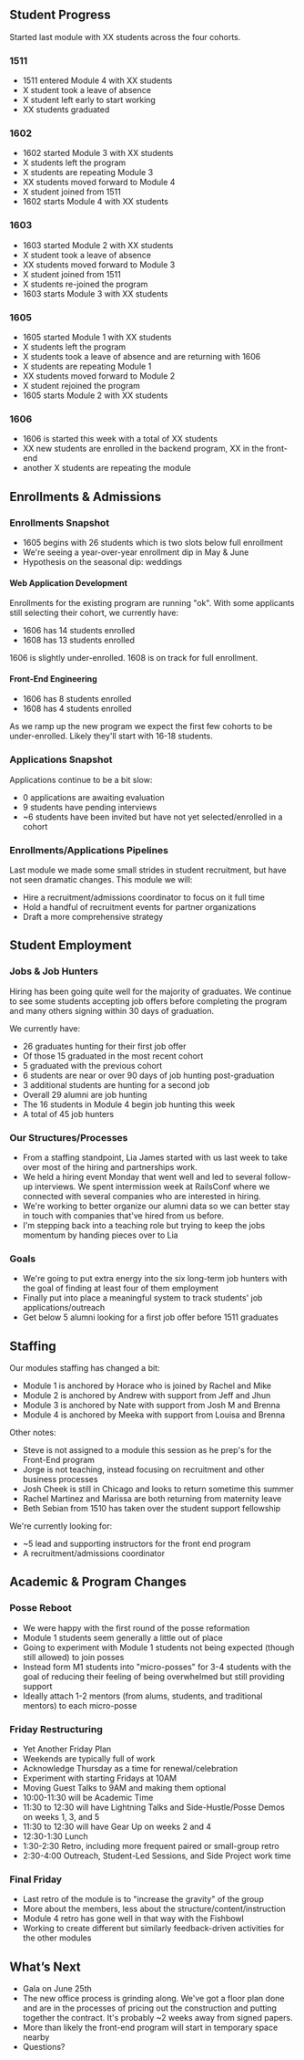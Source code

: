 ## Student Progress

Started last module with XX students across the four cohorts.

### 1511

* 1511 entered Module 4 with XX students
* X student took a leave of absence
* X student left early to start working
* XX students graduated

### 1602

* 1602 started Module 3 with XX students
* X students left the program
* X students are repeating Module 3
* XX students moved forward to Module 4
* X student joined from 1511
* 1602 starts Module 4 with XX students

### 1603

* 1603 started Module 2 with XX students
* X student took a leave of absence
* XX students moved forward to Module 3
* X student joined from 1511
* X students re-joined the program
* 1603 starts Module 3 with XX students

### 1605

* 1605 started Module 1 with XX students
* X students left the program
* X students took a leave of absence and are returning with 1606
* X students are repeating Module 1
* XX students moved forward to Module 2
* X student rejoined the program
* 1605 starts Module 2 with XX students

### 1606

* 1606 is started this week with a total of XX students
* XX new students are enrolled in the backend program, XX in the front-end
* another X students are repeating the module

## Enrollments & Admissions

### Enrollments Snapshot

* 1605 begins with 26 students which is two slots below full enrollment
* We're seeing a year-over-year enrollment dip in May & June
* Hypothesis on the seasonal dip: weddings

#### Web Application Development

Enrollments for the existing program are running "ok". With some applicants
still selecting their cohort, we currently have:

* 1606 has 14 students enrolled
* 1608 has 13 students enrolled

1606 is slightly under-enrolled. 1608 is on track for full enrollment.

#### Front-End Engineering

* 1606 has 8 students enrolled
* 1608 has 4 students enrolled

As we ramp up the new program we expect the first few cohorts to be under-enrolled.
Likely they'll start with 16-18 students.

### Applications Snapshot

Applications continue to be a bit slow:

* 0 applications are awaiting evaluation
* 9 students have pending interviews
* ~6 students have been invited but have not yet selected/enrolled in a cohort

### Enrollments/Applications Pipelines

Last module we made some small strides in student recruitment, but have not
seen dramatic changes. This module we will:

* Hire a recruitment/admissions coordinator to focus on it full time
* Hold a handful of recruitment events for partner organizations
* Draft a more comprehensive strategy

## Student Employment

### Jobs & Job Hunters

Hiring has been going quite well for the majority of graduates. We continue
to see some students accepting job offers before completing the program and
many others signing within 30 days of graduation.

We currently have:

* 26 graduates hunting for their first job offer
* Of those 15 graduated in the most recent cohort
* 5 graduated with the previous cohort
* 6 students are near or over 90 days of job hunting post-graduation
* 3 additional students are hunting for a second job
* Overall 29 alumni are job hunting
* The 16 students in Module 4 begin job hunting this week
* A total of 45 job hunters

### Our Structures/Processes

* From a staffing standpoint, Lia James started with us last week to take over
most of the hiring and partnerships work.
* We held a hiring event Monday that went well and led to several follow-up interviews. We spent intermission week at RailsConf where we connected with several companies who are interested in hiring.
* We're working to better organize our alumni data so we can better stay in touch
with companies that've hired from us before.
* I'm stepping back into a teaching role but trying to keep the jobs momentum by handing pieces over to Lia

### Goals

* We're going to put extra energy into the six long-term job hunters with the goal of finding at least four of them employment
* Finally put into place a meaningful system to track students' job applications/outreach
* Get below 5 alumni looking for a first job offer before 1511 graduates

## Staffing

Our modules staffing has changed a bit:

* Module 1 is anchored by Horace who is joined by Rachel and Mike
* Module 2 is anchored by Andrew with support from Jeff and Jhun
* Module 3 is anchored by Nate with support from Josh M and Brenna
* Module 4 is anchored by Meeka with support from Louisa and Brenna

Other notes:

* Steve is not assigned to a module this session as he prep's for the Front-End program
* Jorge is not teaching, instead focusing on recruitment and other business processes
* Josh Cheek is still in Chicago and looks to return sometime this summer
* Rachel Martinez and Marissa are both returning from maternity leave
* Beth Sebian from 1510 has taken over the student support fellowship

We're currently looking for:

* ~5 lead and supporting instructors for the front end program
* A recruitment/admissions coordinator

## Academic & Program Changes

### Posse Reboot

* We were happy with the first round of the posse reformation
* Module 1 students seem generally a little out of place
* Going to experiment with Module 1 students not being expected (though still allowed)
to join posses
* Instead form M1 students into "micro-posses" for 3-4 students with the goal
of reducing their feeling of being overwhelmed but still providing support
* Ideally attach 1-2 mentors (from alums, students, and traditional mentors) to each micro-posse

### Friday Restructuring

* Yet Another Friday Plan
* Weekends are typically full of work
* Acknowledge Thursday as a time for renewal/celebration
* Experiment with starting Fridays at 10AM
* Moving Guest Talks to 9AM and making them optional
* 10:00-11:30 will be Academic Time
* 11:30 to 12:30 will have Lightning Talks and Side-Hustle/Posse Demos on weeks 1, 3, and 5
* 11:30 to 12:30 will have Gear Up on weeks 2 and 4
* 12:30-1:30 Lunch
* 1:30-2:30 Retro, including more frequent paired or small-group retro
* 2:30-4:00 Outreach, Student-Led Sessions, and Side Project work time

### Final Friday

* Last retro of the module is to "increase the gravity" of the group
* More about the members, less about the structure/content/instruction
* Module 4 retro has gone well in that way with the Fishbowl
* Working to create different but similarly feedback-driven activities for the other modules

## What’s Next

* Gala on June 25th
* The new office process is grinding along. We've got a floor plan done and are
in the processes of pricing out the construction and putting together the contract. It's probably ~2 weeks away from signed papers.
* More than likely the front-end program will start in temporary space nearby
* Questions?
